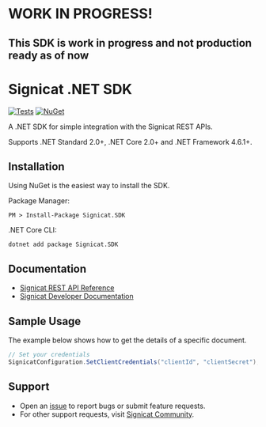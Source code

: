 # WORK IN PROGRESS!
This SDK is work in progress and not production ready as of now
-------------------------------
# Signicat .NET SDK
[![Tests](https://github.com/signicat/signicat-net/actions/workflows/test.yml/badge.svg)](https://github.com/signicat/signicat-net/actions/workflows/test.yml)
[![NuGet](https://img.shields.io/nuget/v/Signicat.SDK.svg)](https://www.nuget.org/packages/Signicat.SDK)

A .NET SDK for simple integration with the Signicat REST APIs.

Supports .NET Standard 2.0+, .NET Core 2.0+ and .NET Framework 4.6.1+.

## Installation
Using NuGet is the easiest way to install the SDK.

Package Manager:

	PM > Install-Package Signicat.SDK

.NET Core CLI:  

	dotnet add package Signicat.SDK

## Documentation
- [Signicat REST API Reference](https://developer.signicat.com/dtp/apis/authentication/)
- [Signicat Developer Documentation](https://developer.signicat.com/dtp/docs)


## Sample Usage
The example below shows how to get the details of a specific document.

```csharp
// Set your credentials
SignicatConfiguration.SetClientCredentials("clientId", "clientSecret");


```

## Support
- Open an [issue](https://github.com/signicat/signicat-net/issues) to report bugs or submit feature requests.
- For other support requests, visit [Signicat Community](https://community.signicat.com).
